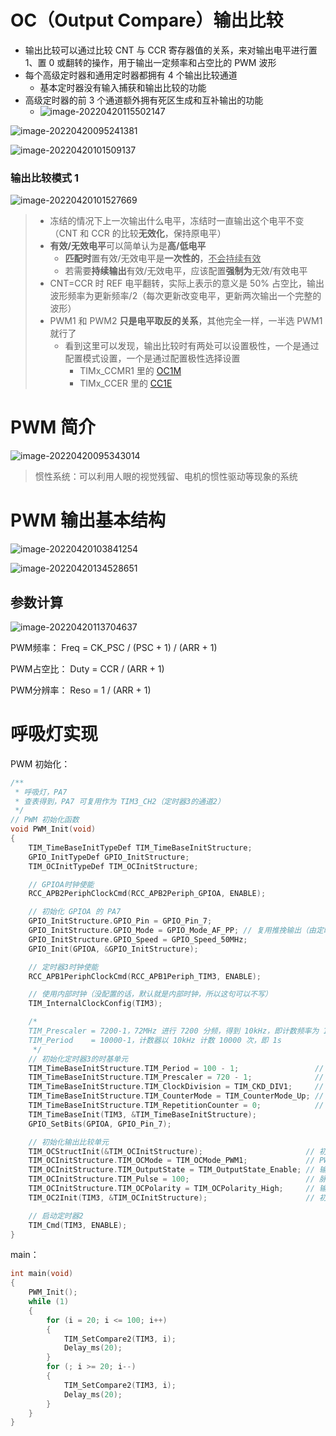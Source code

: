 # OC（Output Compare）输出比较

- 输出比较可以通过比较 CNT 与 CCR 寄存器值的关系，来对输出电平进行置 1、置 0 或翻转的操作，用于输出一定频率和占空比的 PWM 波形
- 每个高级定时器和通用定时器都拥有 4 个输出比较通道
  - 基本定时器没有输入捕获和输出比较的功能
- 高级定时器的前 3 个通道额外拥有死区生成和互补输出的功能
  - ![image-20220420115502147](img/image-20220420115502147.png)

![image-20220420095241381](img/image-20220420095241381.png)

![image-20220420101509137](img/image-20220420101509137.png)



### 输出比较模式 1

![image-20220420101527669](img/image-20220420101527669.png)

> - 冻结的情况下上一次输出什么电平，冻结时一直输出这个电平不变（CNT 和 CCR 的比较**无效化**，保持原电平）
> - **有效/无效电平**可以简单认为是**高/低电平**
>   - **匹配时**置有效/无效电平是**一次性的**，<u>不会持续有效</u>
>   - 若需要**持续输出**有效/无效电平，应该配置**强制为**无效/有效电平
> - CNT=CCR 时 REF 电平翻转，实际上表示的意义是 50% 占空比，输出波形频率为更新频率/2（每次更新改变电平，更新两次输出一个完整的波形）
> - PWM1 和 PWM2 **只是电平取反的关系**，其他完全一样，一半选 PWM1 就行了
>   - 看到这里可以发现，输出比较时有两处可以设置极性，一个是通过配置模式设置，一个是通过配置极性选择设置
>     - TIMx_CCMR1 里的 [OC1M](bookxnotepro://opennote/?nb={01a25f6c-fe16-454c-8f38-591392487e16}&book=47f07b86a273b11dbbc9034f7a90f448&page=288&x=270&y=109&id=222)
>     - TIMx_CCER 里的 [CC1E](bookxnotepro://opennote/?nb={01a25f6c-fe16-454c-8f38-591392487e16}&book=47f07b86a273b11dbbc9034f7a90f448&page=291&x=287&y=529&id=226)

# PWM 简介

![image-20220420095343014](img/image-20220420095343014.png)

> 惯性系统：可以利用人眼的视觉残留、电机的惯性驱动等现象的系统

# PWM 输出基本结构

![image-20220420103841254](img/image-20220420103841254.png)

![image-20220420134528651](img/image-20220420134528651.png)

## 参数计算

![image-20220420113704637](img/image-20220420113704637.png)

PWM频率：   Freq = CK_PSC / (PSC + 1) / (ARR + 1)

PWM占空比： Duty = CCR / (ARR + 1)

PWM分辨率： Reso = 1 / (ARR + 1)



# 呼吸灯实现

PWM 初始化：

```c
/**
 * 呼吸灯，PA7
 * 查表得到，PA7 可复用作为 TIM3_CH2（定时器3的通道2）
 */
// PWM 初始化函数
void PWM_Init(void)
{
	TIM_TimeBaseInitTypeDef TIM_TimeBaseInitStructure;
	GPIO_InitTypeDef GPIO_InitStructure;
	TIM_OCInitTypeDef TIM_OCInitStructure;

	// GPIOA时钟使能
	RCC_APB2PeriphClockCmd(RCC_APB2Periph_GPIOA, ENABLE);

	// 初始化 GPIOA 的 PA7
	GPIO_InitStructure.GPIO_Pin = GPIO_Pin_7;
	GPIO_InitStructure.GPIO_Mode = GPIO_Mode_AF_PP; // 复用推挽输出（由定时器而不是输出寄存器控制输出）
	GPIO_InitStructure.GPIO_Speed = GPIO_Speed_50MHz;
	GPIO_Init(GPIOA, &GPIO_InitStructure);

	// 定时器3时钟使能
	RCC_APB1PeriphClockCmd(RCC_APB1Periph_TIM3, ENABLE);

	// 使用内部时钟（没配置的话，默认就是内部时钟，所以这句可以不写）
	TIM_InternalClockConfig(TIM3);

	/*
	TIM_Prescaler = 7200-1，72MHz 进行 7200 分频，得到 10kHz，即计数频率为 10kHz
	TIM_Period    = 10000-1，计数器以 10kHz 计数 10000 次，即 1s
	 */
	// 初始化定时器3的时基单元
	TIM_TimeBaseInitStructure.TIM_Period = 100 - 1;					// 周期（=自动重装器 ARR 的值）
	TIM_TimeBaseInitStructure.TIM_Prescaler = 720 - 1;				// 预分频器的值（PSC）
	TIM_TimeBaseInitStructure.TIM_ClockDivision = TIM_CKD_DIV1;		// 采样频率分频系数
	TIM_TimeBaseInitStructure.TIM_CounterMode = TIM_CounterMode_Up; // 向上计数模式
	TIM_TimeBaseInitStructure.TIM_RepetitionCounter = 0;			// 重复计数器的值，TIM1 和 TIM8 才有效
	TIM_TimeBaseInit(TIM3, &TIM_TimeBaseInitStructure);
	GPIO_SetBits(GPIOA, GPIO_Pin_7);

	// 初始化输出比较单元
	TIM_OCStructInit(&TIM_OCInitStructure);						  // 初始化结构体(赋默认值，避免未定义情况)
	TIM_OCInitStructure.TIM_OCMode = TIM_OCMode_PWM1;			  // PWM 模式 1
	TIM_OCInitStructure.TIM_OutputState = TIM_OutputState_Enable; // 输出使能
	TIM_OCInitStructure.TIM_Pulse = 100;						  // 脉冲宽度(CCR 的值)
	TIM_OCInitStructure.TIM_OCPolarity = TIM_OCPolarity_High;	  // 输出极性，高电平有效
	TIM_OC2Init(TIM3, &TIM_OCInitStructure);					  // 初始化 TIM3 的通道2

	// 启动定时器2
	TIM_Cmd(TIM3, ENABLE);
}
```

main：

```c
int main(void)
{
	PWM_Init();
	while (1)
	{
		for (i = 20; i <= 100; i++)
		{
			TIM_SetCompare2(TIM3, i);
			Delay_ms(20);
		}
		for (; i >= 20; i--)
		{
			TIM_SetCompare2(TIM3, i);
			Delay_ms(20);
		}
	}
}

```

